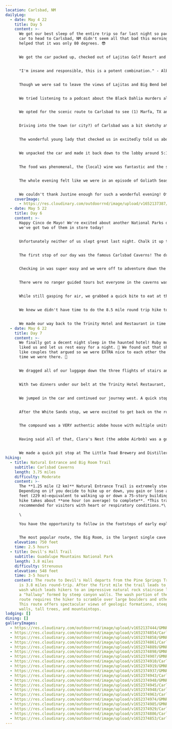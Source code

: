 ```yaml
---
location: Carlsbad, NM
dailyLog:
  - date: May 4 22
    title: Day 5
    content: >-
      We got our best sleep of the entire trip so far last night so packing the
      car to head to Carlsbad, NM didn't seem all that bad this morning. It also
      helped that it was only 80 degrees. 😎


      We got the car packed up, checked out of Lajitas Golf Resort and were on the road by 10:30am local time. Possibly a new record for us!


      "I'm insane and responsible, this is a potent combination." - Albert Brooks as David Howard in Lost in America.


      Though we were sad to leave the views of Lajitas and Big Bend behind, we were very excited to see what adventures Carlsbad had in store for us. Boy were we in for some adventures!


      We tried listening to a podcast about the Black Dahlia murders along the way but had to turn it off due to the content being too gruesome. The full discography of The Lumineers would take over from there.


      We opted for the scenic route to Carlsbad to see (1) Marfa, TX and (2) Guadalupe Mountains National Park. We were trying to determine if it would be worth the trip to combine Carlsbad Caverns and Guadalupe Mountains in one day. We stopped at the Guadalupe Mountains Visitor Center, grabbed a map and did a very brisk and brief mile hike to stretch the legs. Honestly, we're not sure what people see in Marfa, TX and Guadalupe Mountains proved to be far underrated as a National Park, so surprises in both directions there.


      Driving into the town (or city?) of Carlsbad was a bit sketchy at first, but Nikki found us the best place in town to stay, The Trinity Hotel. Upon checking in, we were doubly glad to have turned off the Black Dahlia podcast from earlier that day. The building, which was built in 1892, was once a bank building with LOTS of history!


      The wonderful young lady that checked us in excitedly told us about our room and then went into several stories about the building being haunted 👻, most predominantly by a woman named Ruby who still resides in the hotel. All of the guest rooms were once offices, except Room 206 which was once the bank vault. Apparently Ruby is most active in 206 so we were glad to be in the opposite corner in 202 (not that it made it any easier to sleep...). 👀


      We unpacked the car and made it back down to the lobby around 5:15pm to have dinner in their restaurant (inside the same building). Justine, our amazing hostess and storyteller, gave us what she described as the "best table in the house." She could not have been more correct.


      The food was phenomenal, the {local} wine was fantastic and the service was excellent. Apparently The Trinity Hotel is the place to be in ALL of New Mexico. We had the Mayor of Carlsbad at the table behind us (the second best table in the house 😏) discussing some local politics with several people that looked like they were vying for his job. We also had a view of the Governor of New Mexico sitting downstairs. At one point she thought we were trying to take a picture of her. We were not. We just wanted a picture of the view from the best table in the house.


      The whole evening felt like we were in an episode of Goliath Season 3 (minus the casino). Later we found out the building also was the HQ for the Carlsbad Irrigation District for some time after the bank closed down which made for some additional deja vu. For those that know what we're talking about 👍. For all the others, we highly recommend watching Goliath. Amazon Prime Original. Worth the binge watch.


      We couldn't thank Justine enough for such a wonderful evening! Off to Carlsbad Caverns in the morning...if we make it to the morning (\*insert creepy laugh\*)
    coverImage:
      - https://res.cloudinary.com/outdoorrnd/image/upload/v1652137387/TrinityHotel.2_rshfhm.jpg
  - date: May 5 22
    title: Day 6
    content: >-
      Happy Cinco de Mayo! We're excited about another National Parks day and
      we've got two of them in store today!


      Unfortunately neither of us slept great last night. Chalk it up to the ghost stories we heard all night in the restaurant. From the Mayor of Carlsbad to our waitress to people sitting at the bar, everyone had a story about seeing glasses fly off the bar or the music stop unexpectedly. We definitely woke up several times throughout the night thinking we heard something moving around the room, but good ol' Ruby didn't make an appearance after all. 👻 


      The first stop of our day was the famous Carlsbad Caverns! The drive up to the visitor center and cavern entrance was surprising steep and offered more incredible views. We opted not to stop and take pictures as we already have plenty of 'mountains in the distance' pictures plus we were running a couple minutes behind for our reservation time. 


      Checking in was super easy and we were off to adventure down the long winding trail into the darkness of the caverns! 🤠 We've been to a couple of the so-called caverns around the Austin area, but those look like tiny holes in the ground compared to Carlsbad. The entire cavern trail is indescribably beautiful! Everything you see is so grand and jaw dropping. We got some really good pictures in the caverns and are excited to share them here. 


      There were no ranger guided tours but everyone in the caverns was pretty respectful and the reservation system for timed entry made it less busy which was much appreciated. We opted to walk the entire underground trail which is currently about 2.75 miles. We then decided to hike out of the caverns (rather than use the elevator) which is about a mile straight uphill. The switchbacks were seemingly never ending and our lungs were working overtime but we're really glad for the experience. The sign before you start the climb out of the caverns said it's like walking from the bottom to the top of the Empire State Building! Go us! 💪 


      While still gasping for air, we grabbed a quick bite to eat at the little food court in the cavern gift shop (which had surprisingly decent food) and jumped back in the car for an afternoon adventure at Guadalupe Mountains National Park. 


      We knew we didn't have time to do the 8.5 mile round trip hike to the top of Guadalupe Mountain, so we decided on a 4.5 mile trail called Devil's Hall Trail. The first half out isn't too bad and offers some amazing views of the mountains and the canyon. The second half is pretty tough. Crawling and hiking through a canyon wash over massive rocks and boulders is really hard on the knees but the payoff at the end of the trail was very worth it. The trek back offered cool breezes through the canyon and wonderful sunset views of the mountains at the last mile or so. Both of us were nursing tender knees along the last half mile of so and had to take it pretty slow, but this hike turned into one of our favorites so far on our trip! Pictures of Devil's Hall in the gallery of the Carlsbad stop!


      We made our way back to the Trinity Hotel and Restaurant in time for another tasty dinner. Hopefully Ruby will let us get some sleep tonight, we definitely need it! 😴
  - date: May 6 22
    title: Day 7
    content: >-
      We finally got a decent night sleep in the haunted hotel! Ruby must have
      liked us and let us rest easy for a night. 👻 We found out that she didn't
      like couples that argued so we were EXTRA nice to each other the whole
      time we were there. 👫 


      We dragged all of our luggage down the three flights of stairs and loaded up pretty swiftly. Interestingly enough the "hardest" car packing day ended up being the smoothest for us so far. Confirmed, we definitely work better under pressure. 


      With two dinners under our belt at the Trinity Hotel Restaurant, we decided to give their breakfast a shot. The Trinity Hotel apparently never disappoints. This has definitely been our favorite stop so far and is going to be a really hard stop to beat for the rest of the trip. 


      We jumped in the car and continued our journey west. A quick stop at White Sands National Park was a good way to break up the drive to our authentic adobe house in Las Cruces. Before we got to White Sands, we had the pleasure of driving through the Lincoln National Forest in the south central part of New Mexico. It was an absolute gorgeous part of the country and one we would love to visit again in the future. Not sure we would say the same about White Sands. Driving down the steep grade while exiting the national forest was pretty crazy and there were a couple of tiny (and super cute) mountain towns that we stopped in briefly to stretch our legs. Unfortunately, the most impressive part of White Sands was seeing it in the distance while coming out of the national forest. While not a total letdown, White Sands won't be a park we'll be chomping at the bit to visit again soon. 


      After the White Sands stop, we were excited to get back on the road and get to the historic adobe house in Las Cruces. We arrived, checked in, unloaded the car and were pleasantly surprised by the size of the adobe Airbnb. Nikki took a video that we're hoping to share here eventually. #webdeveloperfeaturesftw 


      The compound was a VERY authentic adobe house with multiple units including the main house where the hosts lived. Originally built in the late 1800s, it was very charming with some modern amenities including a wall A/C unit that cooled the 'bedroom' area well enough to sleep during the nights. However, authentic copper pipes throughout wasn't the greatest. Both of us were only able to shower once each because we couldn't take the smell of the water. Imagine dunking your face into a huge bowl of old pennies. That's what the water smelled like coming out of the pipes. ☠️ 


      Having said all of that, Clara's Nest (the adobe Airbnb) was a good choice for a couple of nights in Las Cruces and was within walking distance to some downtown Las Cruces local favorites. We had some authentic Mexican food at Matteo's along with some amazing aguas frescas! 


      We made a quick pit stop at The Little Toad Brewery and Distillery to sample some local beers on the way back to the house. Much more earthy tasting brews 🌿 but very good and a nice stop. Tomorrow is a day of rest for Nikki and golf for Ryan. YOLO friends! ❤️
hiking:
  - title: Natural Entrance and Big Room Trail
    subtitle: Carlsbad Caverns
    length: 3.75 miles
    difficulty: Moderate
    content: >-
      The **1.25 mile (2 km)** Natural Entrance Trail is extremely steep.
      Depending on if you decide to hike up or down, you gain or lose about 750
      feet (229 m)—equivalent to walking up or down a 75-story building. The
      hike takes about **one hour (on average) to complete**. *This trail is not
      recommended for visitors with heart or respiratory conditions.*\

      \

      You have the opportunity to follow in the footsteps of early explorers as you see formations like Devil's Spring, the Whale's Mouth, and Iceberg Rock.


      The most popular route, the Big Room, is the largest single cave chamber by volume in North America. This **1.25 mile (2 km) trail** is relatively flat, and will take about **1.5 hours (on average) to walk it**. Actor and comedian Will Rogers called the cavern, "The Grand Canyon with a roof over it." You will be rewarded with spectacular views, cave formations of all shapes and sizes, and a rope ladder used by explorers in 1924.
    elevation: 750 feet
    time: 2.5 hours
  - title: Devil's Hall Trail
    subtitle: Guadalupe Mountains National Park
    length: 3.8 miles
    difficulty: Strenuous
    elevation: 548 feet
    time: 3-5 hours
    content: The route to Devil's Hall departs from the Pine Springs Trailhead and
      is 3.8 miles round-trip. After the first mile the trail leads to a rocky
      wash which leads hikers to an impressive natural rock staircase leading to
      a "hallway" formed by steep canyon walls. The wash portion of the
      route requires the hiker to scramble over large boulders and other debris.
      This route offers spectacular views of geologic formations, steep canyon
      walls, tall trees, and mountaintops.
lodging: []
dining: []
galleryImages:
  - https://res.cloudinary.com/outdoorrnd/image/upload/v1652137444/GMNP.7_fmczw6.jpg
  - https://res.cloudinary.com/outdoorrnd/image/upload/v1652374854/CarlsbadCaverns.5_bcb4hp.jpg
  - https://res.cloudinary.com/outdoorrnd/image/upload/v1652374858/GMNP.1_qkqxbp.jpg
  - https://res.cloudinary.com/outdoorrnd/image/upload/v1652374861/CarlsbadCaverns.6_nml10d.jpg
  - https://res.cloudinary.com/outdoorrnd/image/upload/v1652374889/GMNP.4_v9ufws.jpg
  - https://res.cloudinary.com/outdoorrnd/image/upload/v1652374898/GMNP.7_jagisf.jpg
  - https://res.cloudinary.com/outdoorrnd/image/upload/v1652374907/GMNP.6_jw4nai.jpg
  - https://res.cloudinary.com/outdoorrnd/image/upload/v1652374910/CarlsbadCaverns.9_awtej2.jpg
  - https://res.cloudinary.com/outdoorrnd/image/upload/v1652374919/GMNP.9_qiyjup.jpg
  - https://res.cloudinary.com/outdoorrnd/image/upload/v1652374937/GMNP.11_cqhib4.jpg
  - https://res.cloudinary.com/outdoorrnd/image/upload/v1652374943/CarlsbadCaverns.14_hnlc1b.jpg
  - https://res.cloudinary.com/outdoorrnd/image/upload/v1652374948/GMNP.12_azuit0.jpg
  - https://res.cloudinary.com/outdoorrnd/image/upload/v1652374945/CarlsbadCaverns.12_iklne0.jpg
  - https://res.cloudinary.com/outdoorrnd/image/upload/v1652374948/CarlsbadCaverns.17_wqkwwe.jpg
  - https://res.cloudinary.com/outdoorrnd/image/upload/v1652374963/CarlsbadCaverns.18_ff6wdj.jpg
  - https://res.cloudinary.com/outdoorrnd/image/upload/v1652374974/GMNP.14_p3vyqi.jpg
  - https://res.cloudinary.com/outdoorrnd/image/upload/v1652374985/GMNP.15_rsfroz.jpg
  - https://res.cloudinary.com/outdoorrnd/image/upload/v1652374929/CarlsbadCaverns.13_f5wwqq.jpg
  - https://res.cloudinary.com/outdoorrnd/image/upload/v1652374886/CarlsbadCaverns.7_im1y2o.jpg
  - https://res.cloudinary.com/outdoorrnd/image/upload/v1652374853/CarlsbadCaverns.1_ylytsw.jpg
---
```

